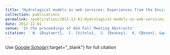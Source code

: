 ```yaml
---
title: "Hydrological models as web services: Experiences from the Environmental Virtual Observatory project"
collection: publications
permalink: /publication/2012-12-01-Hydrological-models-as-web-services-Experiences-from-the-Environmental-Virtual-Observatory-project
date: 2012-12-01
venue: 'In the proceedings of AGU Fall Meeting Abstracts'
citation: ' W. {Buytaert},  C. {Vitolo},  S. {Reaney},  K. {Beven}, &quot;Hydrological models as web services: Experiences from the Environmental Virtual Observatory project.&quot; In the proceedings of AGU Fall Meeting Abstracts, 2012.'
---
```

Use [Google Scholar](https://scholar.google.com/scholar?q=Hydrological+models+as+web+services:+Experiences+from+the+Environmental+Virtual+Observatory+project){:target="_blank"} for full citation